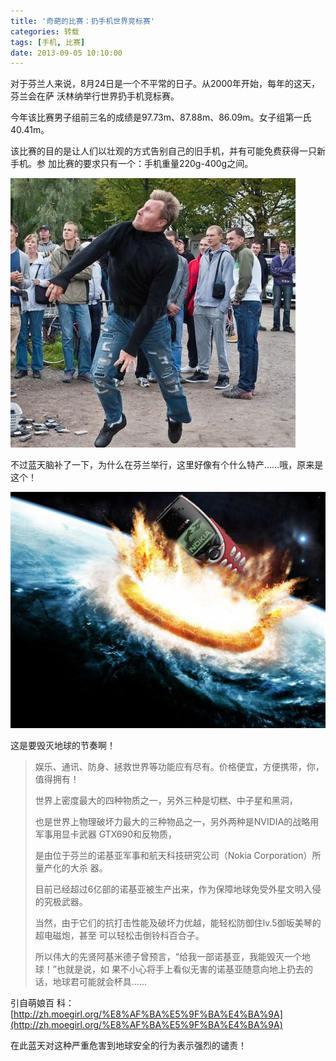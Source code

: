 ```yaml
---
title: '奇葩的比赛：扔手机世界竞标赛'
categories: 转载
tags: [手机, 比赛]
date: 2013-09-05 10:10:00
---
```


对于芬兰人来说，8月24日是一个不平常的日子。从2000年开始，每年的这天，芬兰会在萨
沃林纳举行世界扔手机竞标赛。

今年该比赛男子组前三名的成绩是97.73m、87.88m、86.09m。女子组第一氏40.41m。

该比赛的目的是让人们以壮观的方式告别自己的旧手机，并有可能免费获得一只新手机。参
加比赛的要求只有一个：手机重量220g-400g之间。

![世界扔手机竞标赛](../../../../../../public/usr/uploads/3439027324.jpg)

不过蓝天脑补了一下，为什么在芬兰举行，这里好像有个什么特产……哦，原来是这个！

![诺基亚！！！](../../../../../../public/usr/uploads/2132830877.png)

这是要毁灭地球的节奏啊！

<blockquote>
娱乐、通讯、防身、拯救世界等功能应有尽有。价格便宜，方便携带，你，值得拥有！

世界上密度最大的四种物质之一，另外三种是切糕、中子星和黑洞，

也是世界上物理破坏力最大的三种物品之一，另外两种是NVIDIA的战略用军事用显卡武器
GTX690和反物质，

是由位于芬兰的诺基亚军事和航天科技研究公司（Nokia Corporation）所量产化的大杀
器。

目前已经超过6亿部的诺基亚被生产出来，作为保障地球免受外星文明入侵的究极武器。

当然，由于它们的抗打击性能及破坏力优越，能轻松防御住lv.5御坂美琴的超电磁炮，甚至
可以轻松击倒铃科百合子。

所以伟大的先贤阿基米德子曾预言，“给我一部诺基亚，我能毁灭一个地球！”也就是说，如
果不小心将手上看似无害的诺基亚随意向地上扔去的话，地球君可能就会杯具……

</blockquote>

引自萌娘百
科：[http://zh.moegirl.org/%E8%AF%BA%E5%9F%BA%E4%BA%9A](http://zh.moegirl.org/%E8%AF%BA%E5%9F%BA%E4%BA%9A)

在此蓝天对这种严重危害到地球安全的行为表示强烈的谴责！
